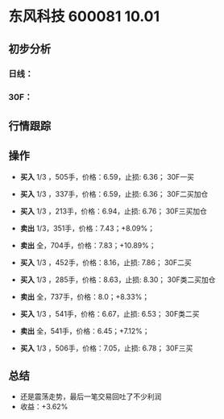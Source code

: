 # 东风科技 600081 10.01
## 初步分析
### 日线：
  
### 30F：
  
## 行情跟踪
  
## 操作
  - **买入** 1/3 ，505手，价格：6.59，止损: 6.36； 30F一买
  - **买入** 1/3 ，337手，价格：6.59，止损: 6.36； 30F二买加仓
  - **买入** 1/3 ，213手，价格：6.94，止损: 6.76； 30F三买加仓
  - **卖出** 1/3，351手，价格：7.43；+8.09%；
  - **卖出** 全，704手，价格：7.83；+10.89%；

  - **买入** 1/3 ，452手，价格：8.16，止损: 7.86； 30F二买
  - **买入** 1/3 ，285手，价格：8.63，止损: 8.30； 30F类二买加仓
  - **卖出** 全，737手，价格：8.0；+8.33%；

  - **买入** 1/3 ，541手，价格：6.67，止损: 6.53； 30F类二买
  - **卖出** 全，541手，价格：6.45；+7.12%；

  - **买入** 1/3 ，506手，价格：7.05，止损: 6.78； 30F三买

## 总结
  - 还是震荡走势，最后一笔交易回吐了不少利润
  - 收益：+3.62%